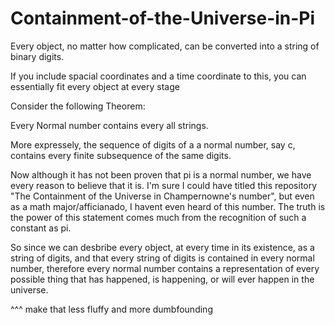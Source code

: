 # Containment-of-the-Universe-in-Pi
Every object, no matter how complicated, can be converted into a string of binary digits.

If you include spacial coordinates and a time coordinate to this, you can essentially fit every object at every stage 

Consider the following Theorem:

Every Normal number contains every all strings.

More expressely, the sequence of digits of a a normal number, say c, contains every finite subsequence of the same digits. 

Now although it has not been proven that pi is a normal number, we have every reason to believe that it is. I'm sure I could have titled this repository "The Containment of the Universe in Champernowne's number", but even as a math major/afficianado, I havent even heard of this number. The truth is the power of this statement comes much from the recognition of such a constant as pi. 


So since we can desbribe every object, at every time in its existence, as a string of digits, and that every string of digits is contained in every normal number, therefore every normal number contains a representation of every possible thing that has happened, is happening, or will ever happen in the universe.

^^^ make that less fluffy and more dumbfounding


